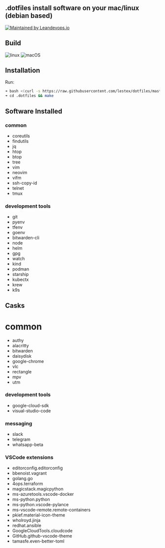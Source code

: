 ## .dotfiles install software on your mac/linux (debian based)
[![Maintained by Leandevops.io](https://img.shields.io/badge/maintained%20by-leandevops-green.svg)](https://leandevops.io)

## Build
![linux](https://github.com/lestex/.dotfiles/actions/workflows/linux.yaml/badge.svg)
![macOS](https://github.com/lestex/.dotfiles/actions/workflows/mac.yaml/badge.svg)

## Installation
Run:
```sh
➜ bash <(curl -s https://raw.githubusercontent.com/lestex/dotfiles/master/install.sh)
➜ cd .dotfiles && make
```

## Software Installed
### common
- coreutils
- findutils
- jq
- htop
- btop
- tree
- vim
- neovim
- vifm
- ssh-copy-id
- telnet
- tmux

### development tools
- git
- pyenv
- tfenv
- goenv
- bitwarden-cli
- node
- helm
- gpg
- watch
- kind
- podman
- starship
- kubectx
- krew
- k9s

## Casks
# common
- authy
- alacritty
- bitwarden
- daisydisk
- google-chrome
- vlc
- rectangle
- mpv
- utm

### development tools
- google-cloud-sdk
- visual-studio-code

### messaging
- slack
- telegram
- whatsapp-beta

### VSCode extensions
- editorconfig.editorconfig
- bbenoist.vagrant
- golang.go
- 4ops.terraform
- magicstack.magicpython
- ms-azuretools.vscode-docker
- ms-python.python
- ms-python.vscode-pylance
- ms-vscode-remote.remote-containers
- pkief.material-icon-theme
- wholroyd.jinja
- redhat.ansible
- GoogleCloudTools.cloudcode
- GitHub.github-vscode-theme
- tamasfe.even-better-toml
